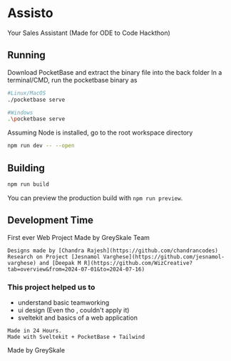 # Assisto

Your Sales Assistant (Made for ODE to Code Hackthon)


## Running

Download PocketBase and extract the binary file into the back folder
In a terminal/CMD, run the pocketbase binary as

```bash 
#Linux/MacOS
./pocketbase serve

#Windows
.\pocketbase serve
```
Assuming Node is installed, go to the root workspace directory

```bash 
npm run dev -- --open
```


## Building

```bash
npm run build
```

You can preview the production build with `npm run preview`.
## Development Time

First ever Web Project Made by GreySkale Team
```
Designs made by [Chandra Rajesh](https://github.com/chandrancodes)
Research on Project [Jesnamol Varghese](https://github.com/jesnamol-varghese) and [Deepak M R](https://github.com/WizCreative?tab=overview&from=2024-07-01&to=2024-07-16)
```

### This project helped us to 
 - understand basic teamworking
- ui design (Even tho , couldn't apply it)
- sveltekit and basics of a web application

```
Made in 24 Hours.
Made with Sveltekit + PocketBase + Tailwind
```
Made by GreySkale
